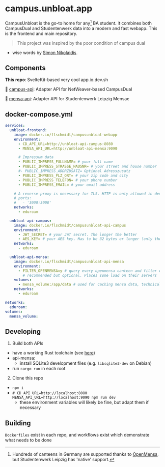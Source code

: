 # campus.unbloat.app

CampusUnbloat is the go-to home for any[^1] BA student. It combines both CampusDual and Studentenwerk data into a modern and fast webapp.
This is the frontend and main repository.

[^1]: Hundreds of canteens in Germany are supported thanks to [OpenMensa](https://github.com/openmensa/openmensa), but Studentenwerk Leipzig has 'native' support.

> This project was inspired by the poor condition of campus dual

- wise words by [Simon Nikolaidis](https://github.com/MaRcR11/ba-schedule/commit/882bd3a7d247984c7dded7b2e3b9f8e1bbab54ce).

## Components

**This repo**: SvelteKit-based very cool app.io.dev.sh

🦀 [campus-api](https://github.com/greybaron/campus-api): Adapter API for NetWeaver-based CampusDual

🦀 [mensa-api](https://github.com/greybaron/mensa-api): Adapter API for Studentenwerk Leipzig Mensae

## docker-compose.yml

```yml
services:
  unbloat-frontend:
    image: docker.io/flschmidt/campusunbloat-webapp
    environment:
      - CD_API_URL=http://unbloat-api-campus:8080
      - MENSA_API_URL=http://unbloat-api-mensa:9090

      # Impressum data
      - PUBLIC_IMPRESS_FULLNAME= # your full name
      - PUBLIC_IMPRESS_STRASSE_HAUSNR= # your street and house number
      #- PUBLIC_IMPRESS_ADDRZUSATZ= Optional Adresszusatz
      - PUBLIC_IMPRESS_PLZ_ORT= # your zip code and city
      - PUBLIC_IMPRESS_TELEFON= # your phone number
      - PUBLIC_IMPRESS_EMAIL= # your email address

    # A reverse proxy is necessary for TLS. HTTP is only allowed in dev mode
    # ports:
    #   - '3000:3000'
    networks:
      - eduroam

  unbloat-api-campus:
    image: docker.io/flschmidt/campusunbloat-api-campus
    environment:
      - JWT_SECRET= # your JWT secret. The longer the better
      - AES_KEY= # your AES key. Has to be 32 bytes or longer (only the first 32 bytes will be used)
    networks:
      - eduroam

  unbloat-api-mensa:
    image: docker.io/flschmidt/campusunbloat-api-mensa
    environment:
      - FILTER_OPENMENSA=y # query every openmensa canteen and filter out those without data.
        # recommended but optional. Places some load on their servers
    volumes:
      - mensa_volume:/app/data # used for caching mensa data, technically optional
    networks:
      - eduroam

networks:
  eduroam:
volumes:
  mensa_volume:
```

## Developing

1. Build both APIs

- have a working Rust toolchain (see [here](https://rustup.rs))
- api-mensa:
  - install SQLite3 development files (e.g. `libsqlite3-dev` on Debian)
- run `cargo run` in each root

2. Clone this repo

- `npm i`
- `# CD_API_URL=http://localhost:8080 MENSA_API_URL=http://localhost:9090 npm run dev`
  - these environment variables will likely be fine, but adapt them if necessary

## Building

`Dockerfiles` exist in each repo, and workflows exist which demonstrate what needs to be done
